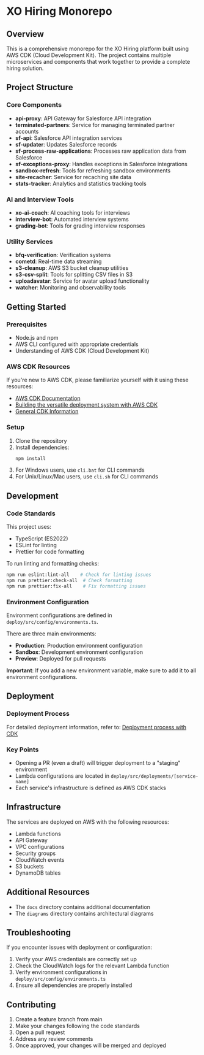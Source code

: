 # XO Hiring Monorepo

## Overview
This is a comprehensive monorepo for the XO Hiring platform built using AWS CDK (Cloud Development Kit). The project contains multiple microservices and components that work together to provide a complete hiring solution.

## Project Structure

### Core Components
- **api-proxy**: API Gateway for Salesforce API integration
- **terminated-partners**: Service for managing terminated partner accounts
- **sf-api**: Salesforce API integration services
- **sf-updater**: Updates Salesforce records
- **sf-process-raw-applications**: Processes raw application data from Salesforce
- **sf-exceptions-proxy**: Handles exceptions in Salesforce integrations
- **sandbox-refresh**: Tools for refreshing sandbox environments
- **site-recacher**: Service for recaching site data
- **stats-tracker**: Analytics and statistics tracking tools

### AI and Interview Tools
- **xo-ai-coach**: AI coaching tools for interviews
- **interview-bot**: Automated interview systems
- **grading-bot**: Tools for grading interview responses

### Utility Services
- **bfq-verification**: Verification systems
- **cometd**: Real-time data streaming
- **s3-cleanup**: AWS S3 bucket cleanup utilities
- **s3-csv-split**: Tools for splitting CSV files in S3
- **uploadavatar**: Service for avatar upload functionality
- **watcher**: Monitoring and observability tools

## Getting Started

### Prerequisites
- Node.js and npm
- AWS CLI configured with appropriate credentials
- Understanding of AWS CDK (Cloud Development Kit)

### AWS CDK Resources
If you're new to AWS CDK, please familiarize yourself with it using these resources:
- [AWS CDK Documentation](https://docs.aws.amazon.com/cdk/v2/guide/home.html)
- [Building the versatile deployment system with AWS CDK](https://ws-lambda.atlassian.net/wiki/spaces/LAMBDA/pages/1908604929/Building+the+versatile+deployment+system+with+AWS+CDK)
- [General CDK Information](https://ws-lambda.atlassian.net/wiki/spaces/LAMBDA/pages/1964441601/CDK)

### Setup
1. Clone the repository
2. Install dependencies:
   ```bash
   npm install
   ```
3. For Windows users, use `cli.bat` for CLI commands
4. For Unix/Linux/Mac users, use `cli.sh` for CLI commands

## Development

### Code Standards
This project uses:
- TypeScript (ES2022)
- ESLint for linting
- Prettier for code formatting

To run linting and formatting checks:
```bash
npm run eslint:lint-all    # Check for linting issues
npm run prettier:check-all  # Check formatting
npm run prettier:fix-all    # Fix formatting issues
```

### Environment Configuration
Environment configurations are defined in `deploy/src/config/environments.ts`.

There are three main environments:
- **Production**: Production environment configuration
- **Sandbox**: Development environment configuration
- **Preview**: Deployed for pull requests

**Important**: If you add a new environment variable, make sure to add it to all environment configurations.

## Deployment

### Deployment Process
For detailed deployment information, refer to: [Deployment process with CDK](https://ws-lambda.atlassian.net/wiki/spaces/LAMBDA/pages/1866006529/Deployment+process+with+CDK)

### Key Points
- Opening a PR (even a draft) will trigger deployment to a "staging" environment
- Lambda configurations are located in `deploy/src/deployments/[service-name]`
- Each service's infrastructure is defined as AWS CDK stacks

## Infrastructure

The services are deployed on AWS with the following resources:
- Lambda functions
- API Gateway
- VPC configurations
- Security groups
- CloudWatch events
- S3 buckets
- DynamoDB tables

## Additional Resources

- The `docs` directory contains additional documentation
- The `diagrams` directory contains architectural diagrams

## Troubleshooting

If you encounter issues with deployment or configuration:
1. Verify your AWS credentials are correctly set up
2. Check the CloudWatch logs for the relevant Lambda function
3. Verify environment configurations in `deploy/src/config/environments.ts`
4. Ensure all dependencies are properly installed

## Contributing

1. Create a feature branch from main
2. Make your changes following the code standards
3. Open a pull request
4. Address any review comments
5. Once approved, your changes will be merged and deployed
